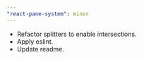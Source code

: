 ```yaml
---
"react-pane-system": minor
---
```


- Refactor splitters to enable intersections.
- Apply eslint.
- Update readme.
